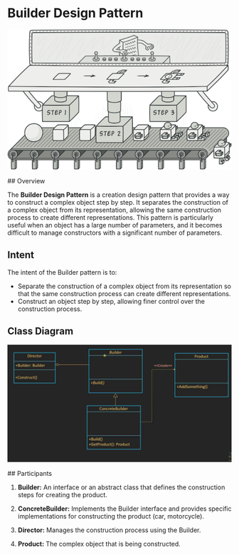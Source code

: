 # Builder Design Pattern
<p align="center">
  <img src="BuilderPrev.png?raw=true" alt="Sublime's custom image"/>
</p>
## Overview

The **Builder Design Pattern** is a creation design pattern that provides a way to construct a complex object step by step. It separates the construction of a complex object from its representation, allowing the same construction process to create different representations. This pattern is particularly useful when an object has a large number of parameters, and it becomes difficult to manage constructors with a significant number of parameters.

## Intent

The intent of the Builder pattern is to:

- Separate the construction of a complex object from its representation so that the same construction process can create different representations.
- Construct an object step by step, allowing finer control over the construction process.
## Class Diagram
<p align="center">
  <img src="src/Builder.png?raw=true" alt="Sublime's custom image"/>
</p>
## Participants

1. **Builder:** An interface or an abstract class that defines the construction steps for creating the product.
   
2. **ConcreteBuilder:** Implements the Builder interface and provides specific implementations for constructing the product (car, motorcycle).

3. **Director:** Manages the construction process using the Builder.

4. **Product:** The complex object that is being constructed.


